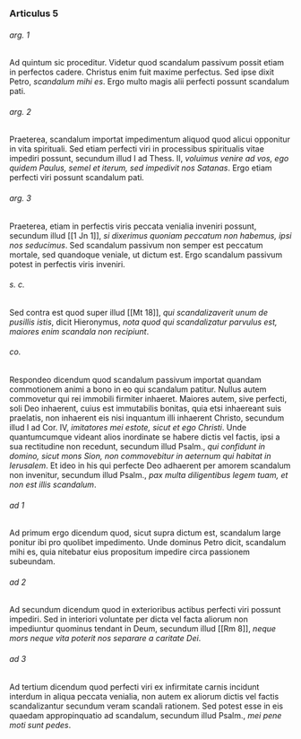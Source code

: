 ### Articulus 5

###### arg. 1
Ad quintum sic proceditur. Videtur quod scandalum passivum possit etiam in perfectos cadere. Christus enim fuit maxime perfectus. Sed ipse dixit Petro, *scandalum mihi es*. Ergo multo magis alii perfecti possunt scandalum pati.

###### arg. 2
Praeterea, scandalum importat impedimentum aliquod quod alicui opponitur in vita spirituali. Sed etiam perfecti viri in processibus spiritualis vitae impediri possunt, secundum illud I ad Thess. II, *voluimus venire ad vos, ego quidem Paulus, semel et iterum, sed impedivit nos Satanas*. Ergo etiam perfecti viri possunt scandalum pati.

###### arg. 3
Praeterea, etiam in perfectis viris peccata venialia inveniri possunt, secundum illud [[1 Jn 1]], *si dixerimus quoniam peccatum non habemus, ipsi nos seducimus*. Sed scandalum passivum non semper est peccatum mortale, sed quandoque veniale, ut dictum est. Ergo scandalum passivum potest in perfectis viris inveniri.

###### s. c.
Sed contra est quod super illud [[Mt 18]], *qui scandalizaverit unum de pusillis istis*, dicit Hieronymus, *nota quod qui scandalizatur parvulus est, maiores enim scandala non recipiunt*.

###### co.
Respondeo dicendum quod scandalum passivum importat quandam commotionem animi a bono in eo qui scandalum patitur. Nullus autem commovetur qui rei immobili firmiter inhaeret. Maiores autem, sive perfecti, soli Deo inhaerent, cuius est immutabilis bonitas, quia etsi inhaereant suis praelatis, non inhaerent eis nisi inquantum illi inhaerent Christo, secundum illud I ad Cor. IV, *imitatores mei estote, sicut et ego Christi*. Unde quantumcumque videant alios inordinate se habere dictis vel factis, ipsi a sua rectitudine non recedunt, secundum illud Psalm., *qui confidunt in domino, sicut mons Sion, non commovebitur in aeternum qui habitat in Ierusalem*. Et ideo in his qui perfecte Deo adhaerent per amorem scandalum non invenitur, secundum illud Psalm., *pax multa diligentibus legem tuam, et non est illis scandalum*.

###### ad 1
Ad primum ergo dicendum quod, sicut supra dictum est, scandalum large ponitur ibi pro quolibet impedimento. Unde dominus Petro dicit, scandalum mihi es, quia nitebatur eius propositum impedire circa passionem subeundam.

###### ad 2
Ad secundum dicendum quod in exterioribus actibus perfecti viri possunt impediri. Sed in interiori voluntate per dicta vel facta aliorum non impediuntur quominus tendant in Deum, secundum illud [[Rm 8]], *neque mors neque vita poterit nos separare a caritate Dei*.

###### ad 3
Ad tertium dicendum quod perfecti viri ex infirmitate carnis incidunt interdum in aliqua peccata venialia, non autem ex aliorum dictis vel factis scandalizantur secundum veram scandali rationem. Sed potest esse in eis quaedam appropinquatio ad scandalum, secundum illud Psalm., *mei pene moti sunt pedes*.

